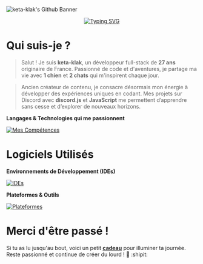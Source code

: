 ![keta-klak's Github Banner](Banner.png)

<p align="center">
  <a href="https://git.io/typing-svg">
    <img src="https://readme-typing-svg.demolab.com?font=JetBrains+Mono&weight=500&size=30&pause=1000&color=5865F2&background=5865F200&random=false&width=435&lines=Salut+!+Je+suis+keta-klak!;+A.K.A+Littlecat;+A.K.A+Himiko." alt="Typing SVG"/>
  </a>
</p>

# Qui suis-je ?

> Salut ! Je suis **keta-klak**, un développeur full-stack de **27 ans** originaire de France. Passionné de code et d'aventures, je partage ma vie avec **1 chien** et **2 chats** qui m'inspirent chaque jour.

> Ancien créateur de contenu, je consacre désormais mon énergie à développer des expériences uniques en codant. Mes projets sur Discord avec **discord.js** et **JavaScript** me permettent d’apprendre sans cesse et d’explorer de nouveaux horizons.

**Langages & Technologies qui me passionnent**

[![Mes Compétences](https://skillicons.dev/icons?i=laravel,php,html,css,js,discordjs,java,typed,nodejs,ts,lua,py,tailwind,react,bots,git,mongodb,workers,windows,arduino,electron,kotlin,md)](https://skillicons.dev)

# Logiciels Utilisés

**Environnements de Développement (IDEs)**

[![IDEs](https://skillicons.dev/icons?i=vscode,visualstudio,sublime,idea,notion)](https://skillicons.dev)

**Plateformes & Outils**

[![Plateformes](https://skillicons.dev/icons?i=discord,figma,github,ps,webpack,apple,blender)](https://skillicons.dev)

# Merci d'être passé !

Si tu as lu jusqu'au bout, voici un petit **[cadeau](https://youtu.be/ddIYuXHpKpA?si=DUvI32CCVcn3dr1o)** pour illuminer ta journée. Reste passionné et continue de créer du lourd ! :blue_heart: :shipit:


